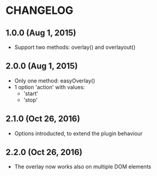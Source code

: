 # CHANGELOG

## 1.0.0 (Aug 1, 2015)
* Support two methods: overlay() and overlayout()

## 2.0.0 (Aug 1, 2015)
* Only one method: easyOverlay()
* 1 option 'action' with values:
  * 'start'
  * 'stop'

## 2.1.0 (Oct 26, 2016)
* Options introducted, to extend the plugin behaviour

## 2.2.0 (Oct 26, 2016)
* The overlay now works also on multiple DOM elements

